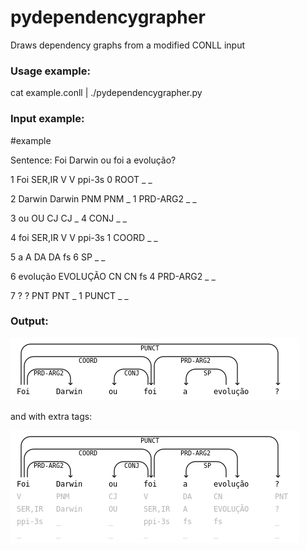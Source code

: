 # pydependencygrapher
Draws dependency graphs from a modified CONLL input

### Usage example:

cat example.conll | ./pydependencygrapher.py 

### Input example:

\#example

Sentence: Foi Darwin ou foi a evolução?

1	Foi	SER,IR	V	V	ppi-3s	0	ROOT	_	_

2	Darwin	Darwin	PNM	PNM	_	1	PRD-ARG2	_	_

3	ou	OU	CJ	CJ	_	4	CONJ	_	_

4	foi	SER,IR	V	V	ppi-3s	1	COORD	_	_

5	a	A	DA	DA	fs	6	SP	_	_

6	evolução	EVOLUÇÃO	CN	CN	fs	4	PRD-ARG2	_	_

7	?	?	PNT	PNT	_	1	PUNCT	_	_


### Output:

![dependency graph](https://raw.githubusercontent.com/joaoantonioverdade/pydependencygrapher/master/example.png)

and with extra tags:

![dependency graph with tags](https://raw.githubusercontent.com/joaoantonioverdade/pydependencygrapher/master/example_tagged.png)



